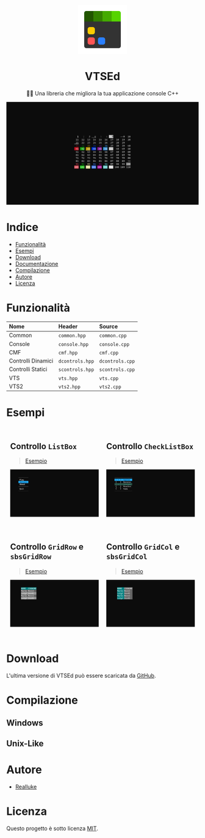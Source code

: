 <p align="center">
<img alt="Logo" src="./assets/vtsed.png" width="128px" height="128px" />
</p>

<h1 align="center"><b>VTSEd</b></h1>

<p align="center">
🧙‍♂️ Una libreria che migliora la tua applicazione console C++
</p>

![Banner](./assets/banner.png)



# Indice

- [Funzionalità](#funzionalità)
- [Esempi](#esempi)
- [Download](#download)
- [Documentazione](./DOCS.md)
- [Compilazione](#compilazione)
- [Autore](#autore)
- [Licenza](#licenza)



# Funzionalità

| Nome               | Header          | Source          |
| :----------------- | :-------------- | :-------------- |
| Common             | `common.hpp`    | `common.cpp`    |
| Console            | `console.hpp`   | `console.cpp`   |
| CMF                | `cmf.hpp`       | `cmf.cpp`       |
| Controlli Dinamici | `dcontrols.hpp` | `dcontrols.cpp` |
| Controlli Statici  | `scontrols.hpp` | `scontrols.cpp` |
| VTS                | `vts.hpp`       | `vts.cpp`       |
| VTS2               | `vts2.hpp`      | `vts2.cpp`      |



# Esempi

<div style="width: 100%; display: flex">
<div style="width: 100%; display: block; margin: 10px;">

## Controllo `ListBox`

> [Esempio](./examples/listbox/main.cpp)

![ListBox](./assets/listbox.png)

</div>

<div style="width: 100%; display: block; margin: 10px;">

## Controllo `CheckListBox`

> [Esempio](./examples/checklistbox/main.cpp)

![CheckListBox](./assets/checklistbox.png)

</div>
</div>

<div style="width: 100%; display: flex">
<div style="width: 100%; display: block; margin: 10px;">

## Controllo `GridRow` e `sbsGridRow`

> [Esempio](./examples/gridrow/main.cpp)

![GridRow](./assets/gridrow.png)

</div>

<div style="width: 100%; display: block; margin: 10px;">

## Controllo `GridCol` e `sbsGridCol`

> [Esempio](./examples/gridcol/main.cpp)

![GridCol](./assets/gridcol.png)

</div>
</div>



# Download

L'ultima versione di VTSEd può essere scaricata da [GitHub](https://github.com/reallukee/vtsed/releases).



# Compilazione

## Windows

## Unix-Like



# Autore

- [Realluke](https://github.com/reallukee/)



# Licenza

Questo progetto è sotto licenza [MIT](./LICENSE).
